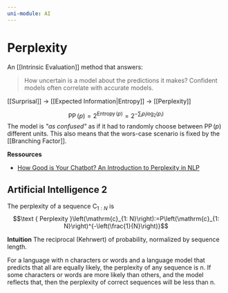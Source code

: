```yaml
---
uni-module: AI
---
```

# Perplexity

An [[Intrinsic Evaluation]] method that answers:

> How uncertain is a model about the predictions it makes? Confident models often correlate with accurate models. 

[[Surprisal]] → [[Expected Information|Entropy]] → [[Perplexity]]

$$\operatorname{PP}(p)=2^{\operatorname{Entropy}(p)}=2^{-\sum_ip_i\operatorname{log}_2(p_i)}$$
The model is *"as confused"* as if it had to randomly choose between $\operatorname{PP}(p)$ different units. This also means that the wors-case scenario is fixed by the [[Branching Factor]].


**Ressources**
- [How Good is Your Chatbot? An Introduction to Perplexity in NLP](https://www.surgehq.ai/blog/how-good-is-your-chatbot-an-introduction-to-perplexity-in-nlp)


## Artificial Intelligence 2 

The perplexity of a sequence $\mathrm{C}_{1: N}$ is 
$$\text { Perplexity }\left(\mathrm{c}_{1: N}\right):=P\left(\mathrm{c}_{1: N}\right)^{-\left(\frac{1}{N}\right)}$$

**Intuition**
The reciprocal (Kehrwert) of probability, normalized by sequence length.


For a language with n characters or words and a language model that predicts that all are equally likely, the perplexity of any sequence is n. If some characters or words are more likely than others, and the model reflects that, then the perplexity of correct sequences will be less than n.

